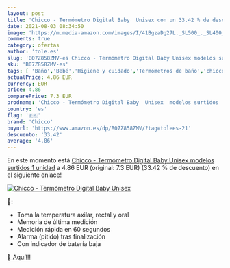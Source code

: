 ```yaml
---
layout: post
title: 'Chicco - Termómetro Digital Baby  Unisex con un 33.42 % de descuento'
date: 2021-08-03 08:34:50
image: 'https://m.media-amazon.com/images/I/41BgzaDg27L._SL500_._SL400_.jpg'
comments: true
category: ofertas
author: 'tole.es'
slug: 'B07Z858ZMV-es Chicco - Termómetro Digital Baby Unisex modelos surtidos 1...'
sku: 'B07Z858ZMV-es'
tags: [ 'Baño','Bebé','Higiene y cuidado','Termómetros de baño','chicco', ]
actualPrice: 4.86 EUR
currency: EUR
price: 4.86
comparePrice: 7.3 EUR
prodname: 'Chicco - Termómetro Digital Baby  Unisex  modelos surtidos  1 unidad'
country: 'es'
flag: '🇪🇸'
brand: 'Chicco'
buyurl: 'https://www.amazon.es/dp/B07Z858ZMV/?tag=tolees-21'
descuento: '33.42'
average: '4.86'
---
```


En este momento está [Chicco - Termómetro Digital Baby  Unisex  modelos surtidos  1 unidad](https://www.amazon.es/dp/B07Z858ZMV/?tag=tolees-21) a 4.86 EUR (original: 7.3 EUR) (33.42 %  de descuento) en el siguiente enlace!

[![Chicco - Termómetro Digital Baby  Unisex](https://m.media-amazon.com/images/I/41BgzaDg27L._SL500_._SL400_.jpg)](https://www.amazon.es/dp/B07Z858ZMV/?tag=tolees-21)

🔎:

- Toma la temperatura axilar, rectal y oral
- Memoria de última medición
- Medición rápida en 60 segundos
- Alarma (pitido) tras finalización
- Con indicador de batería baja

[🛒 Aquí!!!](https://www.amazon.es/dp/B07Z858ZMV/?tag=tolees-21)
